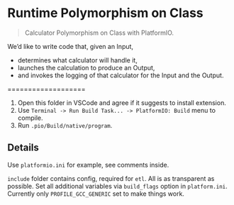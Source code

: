 Runtime Polymorphism on Class
===================

> Calculator Polymorphism on Class with PlatformIO.

We’d like to write code that, given an Input,

 - determines what calculator will handle it,
 - launches the calculation to produce an Output,
 - and invokes the logging of that calculator for the Input and the Output.

===================
1. Open this folder in VSCode and agree if it suggests to install extension.
2. Use `Terminal -> Run Build Task... -> PlatformIO: Build` menu to compile.
3. Run `.pio/Build/native/program`.

## Details

Use `platformio.ini` for example, see comments inside.

`include` folder contains config, required for `etl`. All is as transparent
as possible. Set all additional variables via `build_flags` option in
`platform.ini`. Currently only `PROFILE_GCC_GENERIC` set to make things work.
